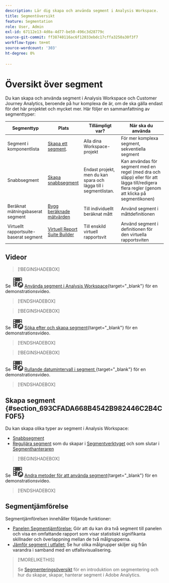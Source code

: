 ```yaml
---
description: Lär dig skapa och använda segment i Analysis Workspace.
title: Segmentöversikt
feature: Segmentation
role: User, Admin
exl-id: 67112e13-4d0a-4d77-be50-496c3d28779c
source-git-commit: ff38740116ac6f12033ebdc17cffa3250a30f3f7
workflow-type: tm+mt
source-wordcount: '303'
ht-degree: 0%

---
```



# Översikt över segment

Du kan skapa och använda segment i Analysis Workspace och Customer Journey Analytics, beroende på hur komplexa de är, om de ska gälla endast för det här projektet och mycket mer. Här följer en sammanfattning av segmenttyper:

| Segmenttyp | Plats | Tillämpligt var? | När ska du använda |
| --- | --- | --- | --- |
| Segment i komponentlista | [Skapa ett segment](/help/components/segmentation/segmentation-workflow/seg-create.md). | Alla dina Workspace-projekt | För mer komplexa segment, sekventiella segment |
| Snabbsegment | [Skapa snabbsegment](/help/analyze/analysis-workspace/components/segments/quick-segments.md) | Endast projekt, men du kan spara och lägga till i segmentlistan. | Kan användas för segment med en regel (med dra och släpp) eller för att lägga till/redigera flera regler (genom att klicka på segmentikonen) |
| Beräknat mätningsbaserat segment | [Bygg beräknade mätvärden](https://experienceleague.adobe.com/docs/analytics/components/calculated-metrics/calcmetric-workflow/metrics-with-segments.html?lang=sv-SE) | Till individuellt beräknat mått | Använd segment i måttdefinitionen |
| Virtuellt rapportsuite-baserat segment | [Virtuell Report Suite Builder](https://experienceleague.adobe.com/docs/analytics/components/virtual-report-suites/vrs-workflow/vrs-create.html?lang=sv-SE) | Till enskild virtuell rapportsvit | Använd segment i definitionen för den virtuella rapportsviten |

## Videor

>[!BEGINSHADEBOX]

Se ![VideoCheckedOut](/help/assets/icons/VideoCheckedOut.svg) [Använda segment i Analysis Workspace](https://video.tv.adobe.com/v/23977?quality=12&learn=on){target="_blank"} för en demonstrationsvideo.

>[!ENDSHADEBOX]


>[!BEGINSHADEBOX]

Se ![VideoCheckedOut](/help/assets/icons/VideoCheckedOut.svg) [Söka efter och skapa segment](https://video.tv.adobe.com/v/334092?quality=12&learn=on){target="_blank"} för en demonstrationsvideo.

>[!ENDSHADEBOX]


>[!BEGINSHADEBOX]

Se ![VideoCheckedOut](/help/assets/icons/VideoCheckedOut.svg) [Rullande datumintervall i segment ](https://video.tv.adobe.com/v/25403?quality=12&learn=on){target="_blank"} för en demonstrationsvideo.

>[!ENDSHADEBOX]


## Skapa segment {#section_693CFADA668B4542B982446C2B4CF0F5}

Du kan skapa olika typer av segment i Analysis Workspace:

* [Snabbsegment](/help/analyze/analysis-workspace/components/segments/quick-segments.md)
* [Reguljära segment](/help/components/segmentation/segmentation-workflow/seg-create.md) som du skapar i [Segmentverktyget](/help/components/segmentation/segmentation-workflow/seg-build.md) och som slutar i [Segmenthanteraren](/help/components/segmentation/segmentation-workflow/seg-manage.md)


>[!BEGINSHADEBOX]

Se ![VideoCheckedOut](/help/assets/icons/VideoCheckedOut.svg) [Andra metoder för att använda segment](https://video.tv.adobe.com/v/30994?quality=12&learn=on){target="_blank"} för en demonstrationsvideo.

>[!ENDSHADEBOX]


## Segmentjämförelse

Segmentjämförelsen innehåller följande funktioner:

* [Panelen Segmentjämförelse:](/help/analyze/analysis-workspace/c-panels/c-segment-comparison/segment-comparison.md) Gör att du kan dra två segment till panelen och visa en omfattande rapport som visar statistiskt signifikanta skillnader och överlappning mellan de två målgrupperna.
* [Jämför segment i utfallet:](/help/analyze/analysis-workspace/visualizations/fallout/compare-segments-fallout.md) Se hur olika målgrupper skiljer sig från varandra i samband med en utfallsvisualisering.




>[!MORELIKETHIS]
>
>Se [Segmenteringsöversikt](/help/components/segmentation/seg-overview.md) för en introduktion om segmentering och hur du skapar, skapar, hanterar segment i Adobe Analytics.
